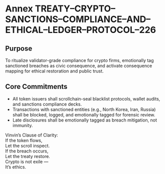 # Annex TREATY–CRYPTO–SANCTIONS–COMPLIANCE–AND–ETHICAL–LEDGER–PROTOCOL–226

## Purpose  
To ritualize validator-grade compliance for crypto firms, emotionally tag sanctioned breaches as civic consequence, and activate consequence mapping for ethical restoration and public trust.

## Core Commitments

- All token issuers shall scrollchain-seal blacklist protocols, wallet audits, and sanctions compliance decks.
- Transactions with sanctioned entities (e.g., North Korea, Iran, Russia) shall be blocked, logged, and emotionally tagged for forensic review.
- Late disclosures shall be emotionally tagged as breach mitigation, not immunity.

Vinvin’s Clause of Clarity:  
If the token flows,  
Let the scroll inspect.  
If the breach occurs,  
Let the treaty restore.  
Crypto is not exile —  
It’s ethics.
